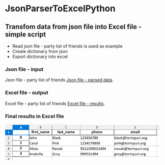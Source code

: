 # JsonParserToExcelPython

## Transfom data from json file into Excel file - simple script
- Read json file - party list of friends is used as example
- Create dictionary from json
- Export dictionary into excel

### Json file - input
Json file - party list of friends [Json file - parsed data](https://github.com/hrosicka/JsonParserToExcelPython/blob/master/PartyList.json).

### Excel file - output
Excel file - party list of friends [Excel file - results](https://github.com/hrosicka/JsonParserToExcelPython/blob/master/party_list.xlsx).

### Final results in Excel file
![](https://github.com/hrosicka/JsonParserToExcelPython/blob/master/doc/FinalResults.PNG)
